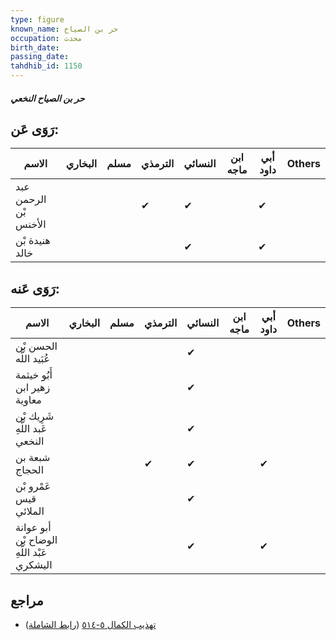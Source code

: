 ```yaml
---
type: figure
known_name: حر بن الصياح
occupation: محدث
birth_date:
passing_date:
tahdhib_id: 1150
---
```

##### حر بن الصياح النخعي

## رَوَى عَن:
| الاسم                 | البخاري | مسلم | الترمذي | النسائي | ابن ماجه | أبي داود | Others |
| --------------------- | ------- | ---- | ------- | ------- | -------- | -------- | ------ |
| عبد الرحمن بْن الأخنس |         |      | ✔       | ✔       |          | ✔        |        |
| هنيدة بْن خالد        |         |      |         | ✔       |          | ✔        |        |
## رَوَى عَنه:
| الاسم                                      | البخاري | مسلم | الترمذي | النسائي | ابن ماجه | أبي داود | Others |
| ------------------------------------------ | ------- | ---- | ------- | ------- | -------- | -------- | ------ |
| الحسن بْن عُبَيد اللَّه                    |         |      |         | ✔       |          |          |        |
| أَبُو خيثمة زهير ابن معاوية                |         |      |         | ✔       |          |          |        |
| شَرِيك بْن عَبد اللَّهِ النخعي             |         |      |         | ✔       |          |          |        |
| شبعة بن الحجاج                             |         |      | ✔       | ✔       |          | ✔        |        |
| عَمْرو بْن قيس الملائي                     |         |      |         | ✔       |          |          |        |
| أبو عوانة الوضاح بْن عَبْد اللَّهِ اليشكري |         |      |         | ✔       |          | ✔        |        |
## مراجع
- [تهذيب الكمال ٥-٥١٤](obsidian://open?vault=Tahdhib-al-Kamal&file=Figures/١١٥٠-حر%20بن%20الصياح%20النخعي) ([رابط الشاملة](https://shamela.ws/book/3722/2592))